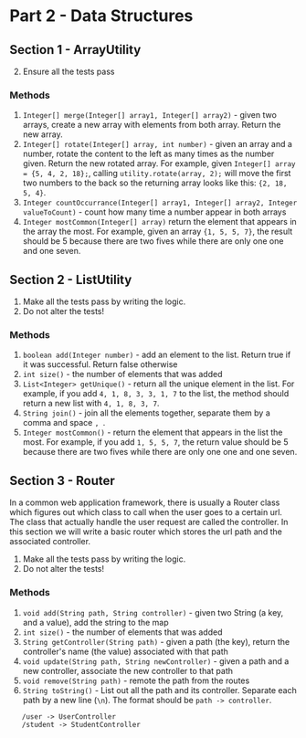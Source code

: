# Part 2 - Data Structures

## Section 1 - ArrayUtility
2. Ensure all the tests pass

### Methods
1. `Integer[] merge(Integer[] array1, Integer[] array2)` - given two arrays, create a new array with elements from both array. Return the new array.
2. `Integer[] rotate(Integer[] array, int number)` - given an array and a number, rotate the content to the left as many times as the number given. Return the new rotated array. 
For example, given `Integer[] array = {5, 4, 2, 18};`, calling `utility.rotate(array, 2);` will move the first two numbers to the back so the returning array looks like this: `{2, 18, 5, 4}`.
3. `Integer countOccurrance(Integer[] array1, Integer[] array2, Integer valueToCount)` - count how many time a number appear in both arrays
4. `Integer mostCommon(Integer[] array)` return the element that appears in the array the most. For example, given an array `{1, 5, 5, 7}`, the result should be 5 because there are two fives while there are only one one and one seven.


## Section 2 - ListUtility
1.  Make all the tests pass by writing the logic.
2.  Do not alter the tests!

### Methods
1. `boolean add(Integer number)` - add an element to the list. Return true if it was successful. Return false otherwise
2. `int size()` - the number of elements that was added
3. `List<Integer> getUnique()` - return all the unique element in the list. For example, if you add `4, 1, 8, 3, 3, 1, 7` to the list, the method should return a new list with `4, 1, 8, 3, 7`.
4. `String join()` - join all the elements together, separate them by a comma and space `, `. 
5. `Integer mostCommon()` - return the element that appears in the list the most. For example, if you add `1, 5, 5, 7`, the return value should be 5 because there are two fives while there are only one one and one seven.

## Section 3 - Router
In a common web application framework, there is usually a Router class which figures out which class to call when the user goes to a certain url. The class that actually handle the user request are called the controller. 
In this section we will write a basic router which stores the url path and the associated controller. 

1.  Make all the tests pass by writing the logic.
2.  Do not alter the tests!

### Methods
1. `void add(String path, String controller)` - given two String (a key, and a value), add the string to the map
2. `int size()` - the number of elements that was added
3. `String getController(String path)` - given a path (the key), return the controller's name (the value) associated with that path
4. `void update(String path, String newController)` - given a path and a new controller, associate the new controller to that path
5. `void remove(String path)` - remote the path from the routes
6. `String toString()` - List out all the path and its controller. Separate each path by a new line (`\n`). The format should be `path -> controller`.

```
   /user -> UserController
   /student -> StudentController
```
